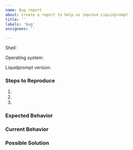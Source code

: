 ```yaml
---
name: Bug report
about: Create a report to help us improve Liquidprompt
title: ''
labels: 'bug'
assignees: ''

---
```

<!--- Provide a general summary of the issue in the title above -->

<!---
  Shell name and version.
  Find with
  `echo $BASH_VERSION`
  or
  `echo $ZSH_VERSION`
  Example: "bash 4.4.19(1)-release"
-->
Shell:
<!---
  Operating system name and version.
  Find with
  `uname -a`
  and either
  `lsb_release -a` or `cat /etc/*release` or `cat /etc/issue*` or `cat /proc/version`
  Example: "Linux 4.18.0-147.8.1.el8_1.x86_64, CentOS release 8.1.1911 (Core)"
-->
Operating system:
<!---
  Liquidprompt version, tag, or commit.
  Find with `git describe --tags --exact-match`
  or `git rev-parse HEAD` in the liquidprompt repo.
  Please only report bugs that you have tested against the master branch
  Example: "v1.12"
-->
Liquidprompt version: 

### Steps to Reproduce
<!--- Provide an unambiguous set of steps to reproduce this bug.
      Include code to reproduce, if relevant -->
1.
2.
3.

### Expected Behavior
<!--- Tell us what should happen -->

### Current Behavior
<!--- Tell us what happens instead of the expected behavior -->

### Possible Solution
<!--- Optional, suggest an idea for fixing the bug -->


